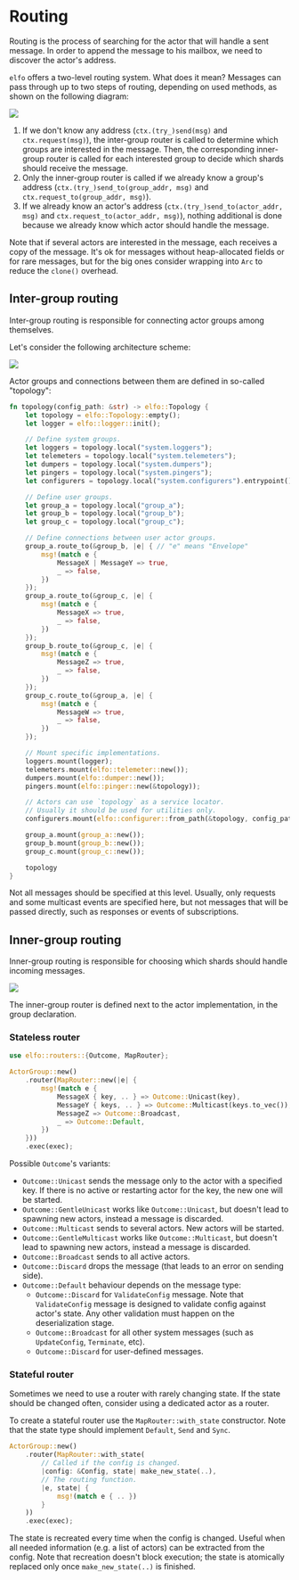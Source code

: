 # Routing

Routing is the process of searching for the actor that will handle a sent message. In order to append the message to his mailbox, we need to discover the actor's address.

`elfo` offers a two-level routing system. What does it mean? Messages can pass through up to two steps of routing, depending on used methods, as shown on the following diagram:

![](assets/routing-process.drawio.svg)

1. If we don't know any address (`ctx.(try_)send(msg)` and `ctx.request(msg)`), the inter-group router is called to determine which groups are interested in the message. Then, the corresponding inner-group router is called for each interested group to decide which shards should receive the message.
2. Only the inner-group router is called if we already know a group's address (`ctx.(try_)send_to(group_addr, msg)` and `ctx.request_to(group_addr, msg)`).
3. If we already know an actor's address (`ctx.(try_)send_to(actor_addr, msg)` and `ctx.request_to(actor_addr, msg)`), nothing additional is done because we already know which actor should handle the message.

Note that if several actors are interested in the message, each receives a copy of the message. It's ok for messages without heap-allocated fields or for rare messages, but for the big ones consider wrapping into `Arc` to reduce the `clone()` overhead.

## Inter-group routing

Inter-group routing is responsible for connecting actor groups among themselves.

Let's consider the following architecture scheme:

![](assets/inter-group-routing.drawio.svg)

Actor groups and connections between them are defined in so-called "topology":

```rust
fn topology(config_path: &str) -> elfo::Topology {
    let topology = elfo::Topology::empty();
    let logger = elfo::logger::init();

    // Define system groups.
    let loggers = topology.local("system.loggers");
    let telemeters = topology.local("system.telemeters");
    let dumpers = topology.local("system.dumpers");
    let pingers = topology.local("system.pingers");
    let configurers = topology.local("system.configurers").entrypoint();

    // Define user groups.
    let group_a = topology.local("group_a");
    let group_b = topology.local("group_b");
    let group_c = topology.local("group_c");

    // Define connections between user actor groups.
    group_a.route_to(&group_b, |e| { // "e" means "Envelope"
        msg!(match e {
            MessageX | MessageY => true,
            _ => false,
        })
    });
    group_a.route_to(&group_c, |e| {
        msg!(match e {
            MessageX => true,
            _ => false,
        })
    });
    group_b.route_to(&group_c, |e| {
        msg!(match e {
            MessageZ => true,
            _ => false,
        })
    });
    group_c.route_to(&group_a, |e| {
        msg!(match e {
            MessageW => true,
            _ => false,
        })
    });

    // Mount specific implementations.
    loggers.mount(logger);
    telemeters.mount(elfo::telemeter::new());
    dumpers.mount(elfo::dumper::new());
    pingers.mount(elfo::pinger::new(&topology));

    // Actors can use `topology` as a service locator.
    // Usually it should be used for utilities only.
    configurers.mount(elfo::configurer::from_path(&topology, config_path));

    group_a.mount(group_a::new());
    group_b.mount(group_b::new());
    group_c.mount(group_c::new());

    topology
}
```

Not all messages should be specified at this level. Usually, only requests and some multicast events are specified here, but not messages that will be passed directly, such as responses or events of subscriptions.

## Inner-group routing

Inner-group routing is responsible for choosing which shards should handle incoming messages.

![](assets/actor-group.drawio.svg)

The inner-group router is defined next to the actor implementation, in the group declaration.

### Stateless router

```rust
use elfo::routers::{Outcome, MapRouter};

ActorGroup::new()
    .router(MapRouter::new(|e| {
        msg!(match e {
            MessageX { key, .. } => Outcome::Unicast(key),
            MessageY { keys, .. } => Outcome::Multicast(keys.to_vec()),
            MessageZ => Outcome::Broadcast,
            _ => Outcome::Default,
        })
    }))
    .exec(exec);
```

Possible `Outcome`'s variants:
* `Outcome::Unicast` sends the message only to the actor with a specified key. If there is no active or restarting actor for the key, the new one will be started.
* `Outcome::GentleUnicast` works like `Outcome::Unicast`, but doesn't lead to spawning new actors, instead a message is discarded.
* `Outcome::Multicast` sends to several actors. New actors will be started.
* `Outcome::GentleMulticast` works like `Outcome::Multicast`, but doesn't lead to spawning new actors, instead a message is discarded.
* `Outcome::Broadcast` sends to all active actors.
* `Outcome::Discard` drops the message (that leads to an error on sending side).
* `Outcome::Default` behaviour depends on the message type:
    - `Outcome::Discard` for `ValidateConfig` message. Note that `ValidateConfig` message is designed to validate config against actor's state. Any other validation must happen on the deserialization stage.
    - `Outcome::Broadcast` for all other system messages (such as `UpdateConfig`, `Terminate`, etc).
    - `Outcome::Discard` for user-defined messages.

### Stateful router

Sometimes we need to use a router with rarely changing state. If the state should be changed often, consider using a dedicated actor as a router.

To create a stateful router use the `MapRouter::with_state` constructor. Note that the state type should implement `Default`, `Send` and `Sync`.

```rust
ActorGroup::new()
    .router(MapRouter::with_state(
        // Called if the config is changed.
        |config: &Config, state| make_new_state(..),
        // The routing function.
        |e, state| {
            msg!(match e { .. })
        }
    ))
    .exec(exec);
```

The state is recreated every time when the config is changed. Useful when all needed information (e.g. a list of actors) can be extracted from the config. Note that recreation doesn't block execution; the state is atomically replaced only once `make_new_state(..)` is finished.
